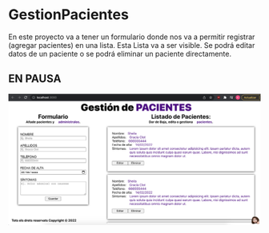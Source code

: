 # GestionPacientes

En este proyecto va a tener un formulario donde nos va a permitir registrar (agregar pacientes) en una lista.
Esta Lista va a ser visible. Se podrá editar datos de un paciente o se podrá eliminar un paciente directamente.

## EN PAUSA

<img
    src="./src/img/LayoutOn.png"
    width="700px"
/>
